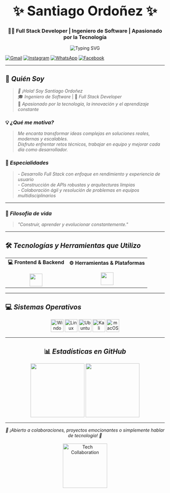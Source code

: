 <!-- Encabezado estilizado y moderno -->
<div align="center">

<h1 style="font-size: 3em;">✨ Santiago Ordoñez ✨</h1>

<h3>👨‍💻 Full Stack Developer | Ingeniero de Software | Apasionado por la Tecnología</h3>

<p>
  <img src="https://readme-typing-svg.demolab.com?font=JetBrains+Mono&weight=600&size=20&duration=3000&pause=1000&color=7DF9FF&center=true&vCenter=true&width=700&lines=Desarrollador+Web+Full+Stack+%F0%9F%94%A5;React+%2B+Django+Lover+%F0%9F%92%BB;Aprendiendo%2C+creando+y+compartiendo+%E2%9C%A8" alt="Typing SVG" />
</p>

</div>

[![Gmail](https://img.shields.io/badge/Gmail-D14836?style=for-the-badge&logo=gmail&logoColor=white)](mailto:iansantiagoordonez31@gmail.com)
[![Instagram](https://img.shields.io/badge/Instagram-E4405F?style=for-the-badge&logo=instagram&logoColor=white)](https://instagram.com/saaanti_nvr)
[![WhatsApp](https://img.shields.io/badge/WhatsApp-25D366?style=for-the-badge&logo=whatsapp&logoColor=white)](https://wa.me/+573007272250)
[![Facebook](https://img.shields.io/badge/Facebook-1877F2?style=for-the-badge&logo=facebook&logoColor=white)](https://facebook.com/santiago_rosero)

---

## 👤 *Quién Soy*
> *👋 ¡Hola! Soy Santiago Ordoñez*  
> 🎓 *Ingeniero de Software* | 🧩 *Full Stack Developer*  
> 🚀 *Apasionado por la tecnología, la innovación y el aprendizaje constante*

### 💡 *¿Qué me motiva?*
> *Me encanta transformar ideas complejas en soluciones reales, modernas y escalables.  
Disfruto enfrentar retos técnicos, trabajar en equipo y mejorar cada día como desarrollador.*

### 🧩 *Especialidades*
> *- Desarrollo Full Stack con enfoque en rendimiento y experiencia de usuario*  
> *- Construcción de APIs robustas y arquitecturas limpias*  
> *- Colaboración ágil y resolución de problemas en equipos multidisciplinarios*

---

### 💬 *Filosofía de vida*
> *"Construir, aprender y evolucionar constantemente."*

---

## 🛠️ *Tecnologías y Herramientas que Utilizo*

<div align="center">
<table>
  <tr>
    <td align="center">
      <strong>💻 Frontend & Backend</strong><br><br>
      <img src="https://skillicons.dev/icons?i=html,css,js,react,nodejs,django,python&theme=light" height="40" />
    </td>
    <td align="center">
      <strong>⚙️ Herramientas & Plataformas</strong><br><br>
      <img src="https://skillicons.dev/icons?i=git,github,vscode,figma,arduino,postman&theme=light" height="40" />
    </td>
  </tr>
</table>
</div>

---

## 💻 *Sistemas Operativos*

<div align="center">

<!-- Íconos -->
<p>
  <img src="https://skillicons.dev/icons?i=windows&theme=light" alt="Windows" height="40" />
  <img src="https://skillicons.dev/icons?i=linux&theme=light" alt="Linux" height="40" />
  <img src="https://skillicons.dev/icons?i=ubuntu&theme=light" alt="Ubuntu" height="40" />
  <img src="https://skillicons.dev/icons?i=kali&theme=light" alt="Kali Linux" height="40" />
  <img src="https://skillicons.dev/icons?i=apple&theme=light" alt="macOS" height="40" />
</p>

---

## 📊 *Estadísticas en GitHub*

<p align="center">
  <img src="https://github-readme-stats.vercel.app/api?username=santiian&show_icons=true&theme=react&hide_border=true&rank_icon=github&custom_title=GitHub+Stats&locale=es&icon_color=00FFFF" height="170" />
  <img src="https://github-readme-stats.vercel.app/api/top-langs/?username=santiian&layout=compact&theme=react&hide_border=true&langs_count=6&card_width=300&locale=es" height="170" />
</p>

---

<p align="center">
  <i>🤝 ¡Abierto a colaboraciones, proyectos emocionantes o simplemente hablar de tecnología! 🚀</i><br><br>
  <img src="https://media.giphy.com/media/qgQUggAC3Pfv687qPC/giphy.gif" alt="Tech Collaboration" height="140" />
</p>

